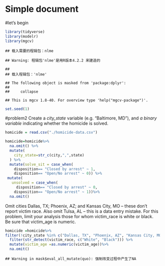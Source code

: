 Simple document
================

\#let’s begin

``` r
library(tidyverse)
library(modelr)
library(mgcv)
```

    ## 载入需要的程辑包：nlme

    ## Warning: 程辑包'nlme'是用R版本4.2.2 来建造的

    ## 
    ## 载入程辑包：'nlme'

    ## The following object is masked from 'package:dplyr':
    ## 
    ##     collapse

    ## This is mgcv 1.8-40. For overview type 'help("mgcv-package")'.

``` r
set.seed(1)
```

\#problem2 Create a *city_state* variable (e.g. “Baltimore, MD”), and *a
binary variable* indicating whether the homicide is solved.

``` r
homicide = read.csv("./homicide-data.csv") 

homicide=homicide%>% 
  na.omit() %>% 
  mutate(
    city_state=str_c(city,",",state)
  ) %>% 
  mutate(solve_sit = case_when(
    disposition== "Closed by arrest" ~ 1,
    disposition== "Open/No arrest" ~ 0)) %>% 
 mutate(
   unsolved = case_when(
     disposition== "Closed by arrest" ~ 0,
    disposition== "Open/No arrest" ~ 1))%>% 
  na.omit() 
```

Omit cities Dallas, TX; Phoenix, AZ; and Kansas City, MO – these don’t
report victim race. Also omit Tulsa, AL – this is a data entry mistake.
For this problem, limit your analysis those for whom victim_race is
white or black. Be sure that victim_age is numeric.

``` r
homicide =homicide%>% 
filter(!city_state %in% c("Dallas, TX", "Phoenix, AZ", "Kansas City, MO", "Tulsa, AL")) %>% 
  filter(str_detect(victim_race, c("White", "Black"))) %>% 
  mutate(victim_age =as.numeric(victim_age))%>% 
  na.omit()
```

    ## Warning in mask$eval_all_mutate(quo): 强制改变过程中产生了NA
